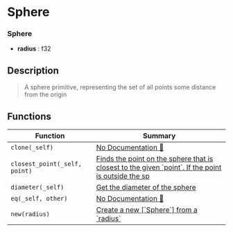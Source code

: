 # Sphere

### Sphere

- **radius** : f32

## Description

>  A sphere primitive, representing the set of all points some distance from the origin

## Functions

| Function | Summary |
| --- | --- |
| `clone(_self)` | [No Documentation 🚧](./sphere/clone.md) |
| `closest_point(_self, point)` | [ Finds the point on the sphere that is closest to the given \`point\`\.  If the point is outside the sp](./sphere/closest_point.md) |
| `diameter(_self)` | [ Get the diameter of the sphere](./sphere/diameter.md) |
| `eq(_self, other)` | [No Documentation 🚧](./sphere/eq.md) |
| `new(radius)` | [ Create a new \[\`Sphere\`\] from a \`radius\`](./sphere/new.md) |